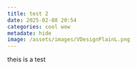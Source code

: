 ```yaml
---
title: test 2
date: 2025-02-08 20:54
categories: cool wow
metadate: hide
image: /assets/images/VDesignPlainL.png
---
```

theis is a test